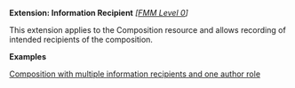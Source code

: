 **Extension: Information Recipient** *[[FMM Level 0](guidance.html)]*

This extension applies to the Composition resource and allows recording of intended recipients of the composition.

**Examples**

[Composition with multiple information recipients and one author role](Composition-multiple-information-recipients-and-author-role.html)
